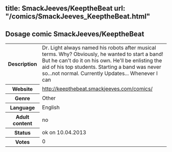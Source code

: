 title: SmackJeeves/KeeptheBeat
url: "/comics/SmackJeeves_KeeptheBeat.html"
---
Dosage comic SmackJeeves/KeeptheBeat
-----------------------------------------

<table class="comicinfo">
<tr>
<th>Description</th><td>Dr. Light always named his robots after musical terms. Why? Obviously, he wanted to start a band! But he can't do it on his own. He'll be enlisting the aid of his top students. Starting a band was never so...not normal. Currently Updates... Whenever I can</td>
</tr>
<tr>
<th>Website</th><td><a href="http://keepthebeat.smackjeeves.com/comics/">http://keepthebeat.smackjeeves.com/comics/</a></td>
</tr>
<tr>
<th>Genre</th><td>Other</td>
</tr>
<tr>
<th>Language</th><td>English</td>
</tr>
<tr>
<th>Adult content</th><td>no</td>
</tr>
<tr>
<th>Status</th><td>ok on 10.04.2013</td>
</tr>
<tr>
<th>Votes</th><td>0</div></td>
</tr>
</table>
